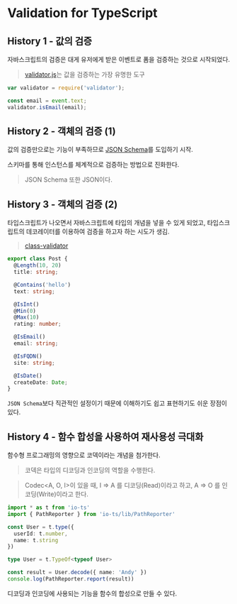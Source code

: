 # Validation for TypeScript

## History 1 - 값의 검증

자바스크립트의 검증은 대게 유저에게 받은 이벤트로 폼을 검증하는 것으로 시작되었다.

> [validator.js](https://github.com/validatorjs/validator.js)는 값을 검증하는 가장 유명한 도구

``` js
var validator = require('validator');

const email = event.text;
validator.isEmail(email);

```

## History 2 - 객체의 검증 (1)

값의 검증만으로는 기능이 부족하므로 [JSON Schema](https://json-schema.org/)를 도입하기 시작.

스키마를 통해 인스턴스를 체계적으로 검증하는 방법으로 진화한다.

> JSON Schema 또한 JSON이다. 


## History 3 - 객체의 검증 (2)

타입스크립트가 나오면서 자바스크립트에 타입의 개념을 넣을 수 있게 되었고, 타입스크립트의 데코레이터를 이용하여 검증을 하고자 하는 시도가 생김.

> [class-validator](https://github.com/typestack/class-validator)

``` ts
export class Post {
  @Length(10, 20)
  title: string;

  @Contains('hello')
  text: string;

  @IsInt()
  @Min(0)
  @Max(10)
  rating: number;

  @IsEmail()
  email: string;

  @IsFQDN()
  site: string;

  @IsDate()
  createDate: Date;
}
```

`JSON Schema`보다 직관적인 설정이기 때문에 이해하기도 쉽고 표현하기도 쉬운 장점이 있다.

## History 4 - 함수 합성을 사용하여 재사용성 극대화

함수형 프로그래밍의 영향으로 코덱이라는 개념을 첨가한다.

> 코덱은 타입의 디코딩과 인코딩의 역할을 수행한다.

> Codec<A, O, I>이 있을 때, I => A 를 디코딩(Read)이라고 하고, A => O 를 인코딩(Write)이라고 한다.

``` ts
import * as t from 'io-ts'
import { PathReporter } from 'io-ts/lib/PathReporter'

const User = t.type({
  userId: t.number,
  name: t.string
})

type User = t.TypeOf<typeof User>

const result = User.decode({ name: 'Andy' })
console.log(PathReporter.report(result))
```

디코딩과 인코딩에 사용되는 기능을 함수의 합성으로 만들 수 있다.










